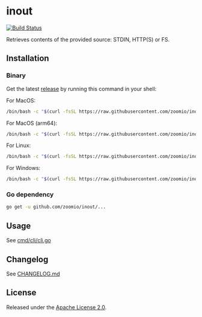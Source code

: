 # inout

[![Build Status](https://travis-ci.com/zoomio/inout.svg?branch=master)](https://travis-ci.com/zoomio/inout)

Retrieves contents of the provided source: STDIN, HTTP(S) or FS.

## Installation

### Binary

Get the latest [release](https://github.com/zoomio/inout/releases/latest) by running this command in your shell:

For MacOS:
```bash
/bin/bash -c "$(curl -fsSL https://raw.githubusercontent.com/zoomio/inout/master/_bin/install.sh)" -o darwin
```

For MacOS (arm64):
```bash
/bin/bash -c "$(curl -fsSL https://raw.githubusercontent.com/zoomio/inout/master/_bin/install.sh)" -o darwin arm64
```

For Linux:
```bash
/bin/bash -c "$(curl -fsSL https://raw.githubusercontent.com/zoomio/inout/master/_bin/install.sh)" -o linux
```

For Windows:
```bash
/bin/bash -c "$(curl -fsSL https://raw.githubusercontent.com/zoomio/inout/master/_bin/install.sh)" -o windows
```

### Go dependency

```bash
go get -u github.com/zoomio/inout/...
```

## Usage

See [cmd/cli/cli.go](https://raw.githubusercontent.com/zoomio/inout/master/cmd/cli/cli.go)

## Changelog

See [CHANGELOG.md](https://raw.githubusercontent.com/zoomio/inout/master/CHANGELOG.md)

## License

Released under the [Apache License 2.0](https://raw.githubusercontent.com/zoomio/inout/master/LICENSE).

